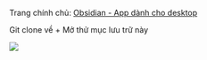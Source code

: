 Trang chính chủ: [Obsidian - App dành cho desktop](https://obsidian.md/)

Git clone về + Mở thử mục lưu trữ này

![](https://obsidian.md/images/screenshot-1.0-hero-combo.png)
